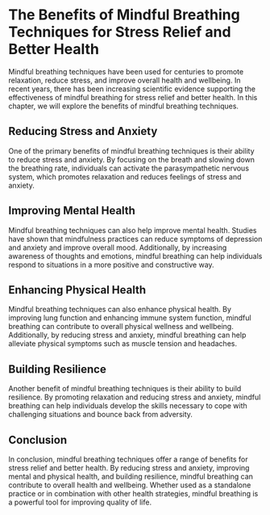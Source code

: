 The Benefits of Mindful Breathing Techniques for Stress Relief and Better Health
==============================================================================================

Mindful breathing techniques have been used for centuries to promote relaxation, reduce stress, and improve overall health and wellbeing. In recent years, there has been increasing scientific evidence supporting the effectiveness of mindful breathing for stress relief and better health. In this chapter, we will explore the benefits of mindful breathing techniques.

Reducing Stress and Anxiety
---------------------------

One of the primary benefits of mindful breathing techniques is their ability to reduce stress and anxiety. By focusing on the breath and slowing down the breathing rate, individuals can activate the parasympathetic nervous system, which promotes relaxation and reduces feelings of stress and anxiety.

Improving Mental Health
-----------------------

Mindful breathing techniques can also help improve mental health. Studies have shown that mindfulness practices can reduce symptoms of depression and anxiety and improve overall mood. Additionally, by increasing awareness of thoughts and emotions, mindful breathing can help individuals respond to situations in a more positive and constructive way.

Enhancing Physical Health
-------------------------

Mindful breathing techniques can also enhance physical health. By improving lung function and enhancing immune system function, mindful breathing can contribute to overall physical wellness and wellbeing. Additionally, by reducing stress and anxiety, mindful breathing can help alleviate physical symptoms such as muscle tension and headaches.

Building Resilience
-------------------

Another benefit of mindful breathing techniques is their ability to build resilience. By promoting relaxation and reducing stress and anxiety, mindful breathing can help individuals develop the skills necessary to cope with challenging situations and bounce back from adversity.

Conclusion
----------

In conclusion, mindful breathing techniques offer a range of benefits for stress relief and better health. By reducing stress and anxiety, improving mental and physical health, and building resilience, mindful breathing can contribute to overall health and wellbeing. Whether used as a standalone practice or in combination with other health strategies, mindful breathing is a powerful tool for improving quality of life.
